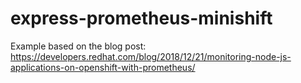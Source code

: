 # express-prometheus-minishift
Example based on the blog post: https://developers.redhat.com/blog/2018/12/21/monitoring-node-js-applications-on-openshift-with-prometheus/
